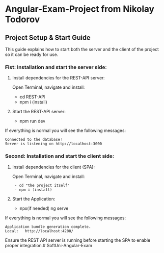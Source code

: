 # Angular-Exam-Project from Nikolay Todorov

## Project Setup & Start Guide

This guide explains how to start both the server and the client of the project so it can be ready for use.

### Fist: Installation and start the server side:

1. Install dependencies for the REST-API server:

    Open Terminal, navigate and install:
    - cd REST-API
    - npm i (install)

2. Start the REST-API server:
    - npm run dev

If everything is normal you will see the following messages:

    Connected to the database!
    Server is listening on http://localhost:3000
    

### Second: Installation and start the client side:

1. Install dependencies for the client (SPA):

    Open Terminal, navigate and install:
   
        - cd "the project itself"
        - npm i (install)

3. Start the Application:
    - npx(if needed) ng serve

If everything is normal you will see the following messages:

    Application bundle generation complete.
    Local:   http://localhost:4200/

Ensure the REST API server is running before starting the SPA to enable proper integration.# SoftUni-Angular-Exam
